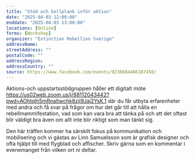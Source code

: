 ```yaml
---
title: "Stöd och bollplank inför aktion"
date: "2025-04-03 12:00:00"
enddate: "2025-04-03 13:00:00"
locations: [Online]
forms: [Workshop]
organizer: "Extinction Rebellion Sverige"
addressName: 
streetAddress: ""
postalCode: ""
addressRegion:
addressCountry: ""
source: https://www.facebook.com/events/9238684486187450/
---
```

Aktions-och uppstartsstödgruppen håller ett digitalt möte https://us02web.zoom.us/j/88112043442?pwd=AOhtqlh5mRnaltwchk8zji9Jaj2YsK.1 där du får utbyta erfarenheter med andra och få svar på frågor om hur det går till att hålla en rebellmammifestation, vad som kan vara bra att tänka på och att det oftast blir väldigt bra även om allt inte blir riktigt som man tänkt sig. 

Den här träffen kommer ha särskilt fokus på kommunikation och mobilisering och vi gästas av Linn Samuelsson som är grafisk designer och ofta hjälpt till med flygblad och affischer. Skriv gärna som en kommentar i evenemanget från vilken ort ni deltar.
